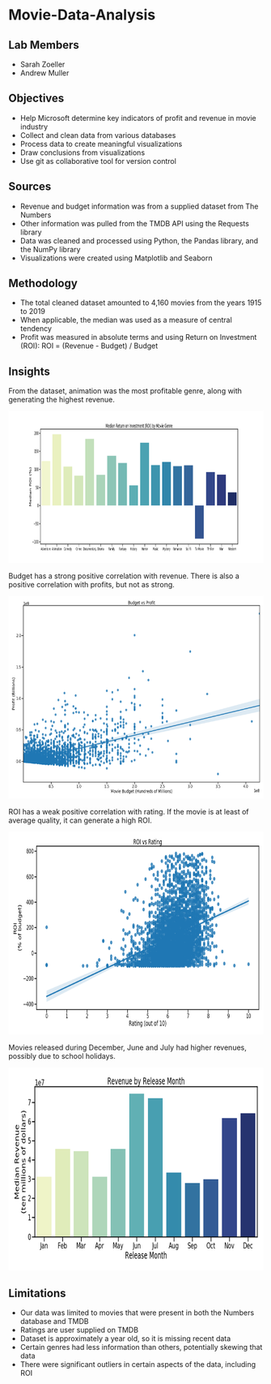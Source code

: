# Movie-Data-Analysis
## Lab Members
- Sarah Zoeller
- Andrew Muller
## Objectives
- Help Microsoft determine key indicators of profit and revenue in movie industry
- Collect and clean data from various databases
- Process data to create meaningful visualizations
- Draw conclusions from visualizations
- Use git as collaborative tool for version control
## Sources
- Revenue and budget information was from a supplied dataset from The Numbers 
- Other information was pulled from the TMDB API using the Requests library
- Data was cleaned and processed using Python, the Pandas library, and the NumPy library
- Visualizations were created using Matplotlib and Seaborn
## Methodology
- The total cleaned dataset amounted to 4,160 movies from the years 1915 to 2019
- When applicable, the median was used as a measure of central tendency
- Profit was measured in absolute terms and using Return on Investment (ROI):
  ROI = (Revenue - Budget) / Budget
## Insights
  From the dataset, animation was the most profitable genre, along with generating the highest revenue.
  
  <img src= "https://github.com/swzoeller/Movie-Data-Analysis/blob/main/Visualizations/Genre%20and%20Budget%20Analysis/Median%20ROI%20Genre.png" width="900" height="300"/>
 
  Budget has a strong positive correlation with revenue. There is also a positive correlation with profits, but not as strong.
  
  <img src= "https://github.com/swzoeller/Movie-Data-Analysis/blob/main/Visualizations/Genre%20and%20Budget%20Analysis/Budget%20v%20Profit.png" width="600" height="400"/>
 
  ROI has a weak positive correlation with rating. If the movie is at least of average quality, it can generate a high ROI.
  
  <img src= "https://github.com/swzoeller/Movie-Data-Analysis/blob/main/Visualizations/Ratings%20Analysis/ROI%20vs%20Rating.png" width="700" height="400"/>
  
  Movies released during December, June and July had higher revenues, possibly due to school holidays.
  
  <img src= "https://github.com/swzoeller/Movie-Data-Analysis/blob/main/Visualizations/Release%20Month%20Analysis/Revenue%20by%20Release%20Month.png" width="700" height="400"/>
  
  ## Limitations
  
  - Our data was limited to movies that were present in both the Numbers database and TMDB
  - Ratings are user supplied on TMDB
  - Dataset is approximately a year old, so it is missing recent data
  - Certain genres had less information than others, potentially skewing that data
  - There were significant outliers in certain aspects of the data, including ROI
